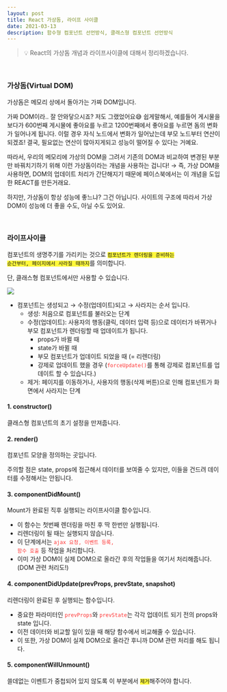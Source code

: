 ```yaml
---
layout: post
title: React 가상돔, 라이프 사이클
date: 2021-03-13
description: 함수형 컴포넌트 선언방식, 클래스형 컴포넌트 선언방식
---
```


> 💡 React의 가상돔 개념과 라이프사이클에 대해서 정리하겠습니다.

<br />

### 가상돔(Virtual DOM)
가상돔은 메모리 상에서 돌아가는 가짜 DOM입니다.

가짜 DOM이라.. 잘 안와닿으시죠? 저도 그랬었어요😅
쉽게말해서, 예를들어 게시물을 보다가 600번째 게시물에 좋아요를 누르고 1200번째에서 좋아요를 누르면 돔의 변화가 일어나게 됩니다.
이럴 경우 자식 노드에서 변화가 일어났는데 부모 노드부터 연산이 되겠죠! 결국, 필요없는 연산이 많아지게되고 성능이 떨어질 수 있다는 거예요.

따라서, 우리의 메모리에 가상의 DOM을 그려서 기존의 DOM과 비교하여 변경된 부분만 바꿔치기하기 위해 이런 가상돔이라는 개념을 사용하는 겁니다!
→ 즉, 가상 DOM을 사용하면, DOM의 업데이트 처리가 간단해지기 때문에 페이스북에서는 이 개념을 도입한 REACT를 만든거래요.

하지만, 가상돔이 항상 성능에 좋느냐? 그건 아닙니다.
사이트의 구조에 따라서 가상 DOM이 성능에 더 좋을 수도, 아닐 수도 있어요.

<br />

### 라이프사이클
컴포넌트의 생명주기를 가리키는 것으로 <code style="background-color: #FFF83A;">컴포넌트가 렌더링을 준비하는 순간부터, 페이지에서 사라질 때까지</code>를 의미합니다.

단, 클래스형 컴포넌트에서만 사용할 수 있습니다.

<div class="img_row">
	<img class="col three" src="{{ site.baseurl }}/img/react-lifecycle.png">
</div>

* 컴포넌트는 생성되고 → 수정(업데이트)되고 → 사라지는 순서 입니다.
    * 생성: 처음으로 컴포넌트를 불러오는 단계
    * 수정(업데이트): 사용자의 행동(클릭, 데이터 입력 등)으로 데이터가 바뀌거나 부모 컴포넌트가 렌더링할 때 업데이트가 됩니다.
        * props가 바뀔 때
        * state가 바뀔 때
        * 부모 컴포넌트가 업데이트 되었을 때 (= 리렌더링)
        * 강제로 업데이트 했을 경우 (<code style="color: #FF3636;">forceUpdate()</code>를 통해 강제로 컴포넌트를 업데이트 할 수 있습니다.)
    * 제거: 페이지를 이동하거나, 사용자의 행동(삭제 버튼)으로 인해 컴포넌트가 화면에서 사라지는 단계



#### 1. constructor()
클래스형 컴포넌트의 초기 설정을 만져줍니다.

#### 2. render()
컴포넌트 모양을 정의하는 곳입니다.

주의할 점은 state, props에 접근해서 데이터를 보여줄 수 있지만, 이들을 건드려 데이터를 수정해서는 안됩니다.

#### 3. componentDidMount()
Mount가 완료된 직후 실행되는 라이프사이클 함수입니다.
* 이 함수는 첫번째 렌더링을 마친 후 딱 한번만 실행됩니다.
* 리렌더링이 될 때는 실행되지 않습니다.
* 이 단계에서는 <code style="color: #FF3636;">ajax 요청, 이벤트 등록, 함수 호출</code> 등 작업을 처리합니다.
* 이미 가상 DOM이 실제 DOM으로 올라간 후의 작업들을 여기서 처리해줍니다.(DOM 관련 처리도!)

#### 4. componentDidUpdate(prevProps, prevState, snapshot)
리렌더링이 완료된 후 실행되는 함수입니다.
* 중요한 파라미터인 <code style="color: #FF3636;">prevProps</code>와 <code style="color: #FF3636;">prevState</code>는 각각 업데이트 되기 전의 props와 state 입니다.
* 이전 데이터와 비교할 일이 있을 때 해당 함수에서 비교해줄 수 있습니다.
* 이 또한, 가상 DOM이 실제 DOM으로 올라간 후니까 DOM 관련 처리를 해도 됩니다.

#### 5. componentWillUnmount()
쓸데없는 이벤트가 중첩되어 있지 않도록 이 부분에서 <code style="background-color: #FFF83A;">제거</code>해주어야 합니다.
